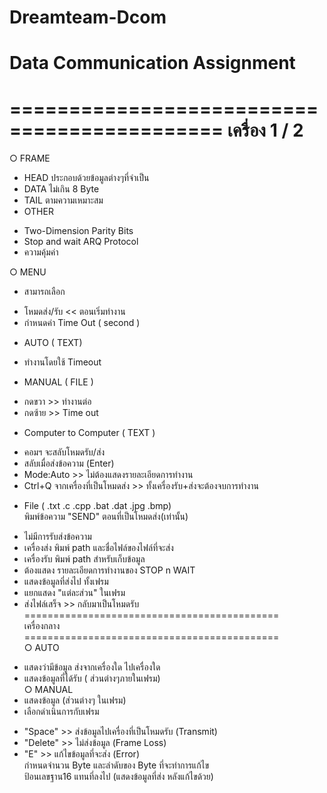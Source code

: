 Dreamteam-Dcom
==============

Data Communication Assignment
==============  

============================================
เครื่อง 1 / 2  
============================================  
○ FRAME  
- HEAD ประกอบด้วยข้อมูลต่างๆที่จำเป็น  
- DATA ไม่เกิน 8 Byte  
- TAIL ตามความเหมาะสม  
- OTHER  
+ Two-Dimension Parity Bits  
+ Stop and wait ARQ Protocol  
+ ความคุ้มค่า  
  
○ MENU  
- สามารถเลือก  
+ โหมดส่ง/รับ << ตอนเริ่มทำงาน  
+ กำหนดค่า Time Out ( second )  
- AUTO ( TEXT)  
+ ทำงานโดยใช้ Timeout  
- MANUAL ( FILE )  
+ กดขวา >> ทำงานต่อ  
+ กดซ้าย >> Time out  
- Computer to Computer ( TEXT )  
+ คอมฯ จะสลับโหมดรับ/ส่ง  
+ สลับเมื่อส่งข้อความ (Enter)  
+ Mode:Auto >> ไม่ต้องแสดงรายละเอียดการทำงาน  
+ Ctrl+Q จากเครื่องที่เป็นโหมดส่ง >> ทั้งเครื่องรับ+ส่งจะต้องจบการทำงาน  
- File ( .txt .c .cpp .bat .dat .jpg .bmp)  
พิมพ์ข้อความ "SEND" ตอนที่เป็นโหมดส่ง(เท่านั้น)  
+ ไม่มีการรับส่งข้อความ  
+ เครื่องส่ง พิมพ์ path และชื่อไฟล์ของไฟล์ที่จะส่ง  
+ เครื่องรับ พิมพ์ path สำหรับเก็บข้อมูล  
+ ต้องแสดง รายละเอียดการทำงานของ STOP n WAIT  
+ แสดงข้อมูลที่ส่งไป ทั้งเฟรม  
+ แยกแสดง "แต่ละส่วน" ในเฟรม  
+ ส่งไฟล์เสร็จ >> กลับมาเป็นโหมดรับ  
============================================  
เครื่องกลาง  
============================================  
○ AUTO  
- แสดงว่ามีข้อมูล ส่งจากเครื่องใด ไปเครื่องใด  
- แสดงข้อมูลที่ได้รับ ( ส่วนต่างๆภายในเฟรม)  
○ MANUAL  
- แสดงข้อมูล (ส่วนต่างๆ ในเฟรม)  
- เลือกดำเนินการกับเฟรม  
+ "Space" >> ส่งข้อมูลไปเครื่องที่เป็นโหมดรับ (Transmit)  
+ "Delete" >> ไม่ส่งข้อมูล (Frame Loss)  
+ "E" >> แก้ไขข้อมูลที่จะส่ง (Error)  
กำหนดจำนวน Byte และลำดับของ Byte ที่จะทำการแก้ไข  
ป้อนเลขฐาน16 แทนที่ลงไป (แสดงข้อมูลที่ส่ง หลังแก้ไขด้วย)    
